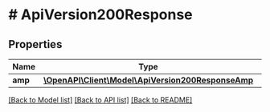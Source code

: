 # # ApiVersion200Response

## Properties

Name | Type | Description | Notes
------------ | ------------- | ------------- | -------------
**amp** | [**\OpenAPI\Client\Model\ApiVersion200ResponseAmp**](ApiVersion200ResponseAmp.md) |  | [optional]

[[Back to Model list]](../../README.md#models) [[Back to API list]](../../README.md#endpoints) [[Back to README]](../../README.md)
